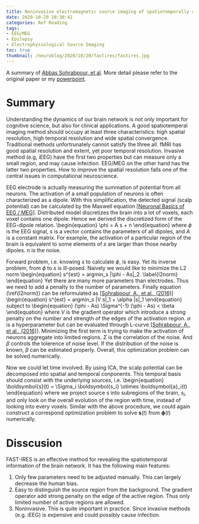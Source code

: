 ```yaml
---
title: Noninvasive electromagnetic source imaging of spatiotemporally distributed epileptogenic brain sources 
date: 2020-10-20 10:30:42
categories: Ref Reading
tags:
- EEG/MEG
- Epilepsy
- Electrophysiological Source Imaging 
toc: true
thumbnail: /neuroblog/2020/10/20/fastires/fastires.jpg
---
```


A summary of [Abbas Sohrabpour, et al](https://www.nature.com/articles/s41467-020-15781-0). More detail please refer to the original paper or my [powerpoint](fastires.pdf).

<!-- more -->

Summary
====
Understanding the dynamics of our brain network is not only important for cognitive science, but also for clinical applications. A good spatiotemperal imaging method should occupy at least three characteristics: high spatial resolution, high temporal resolution and wide spatial convergence. Traditional methods unfortrunately cannot satisfy the three all. fMRI has good spatial resolution and extent, yet poor temporal resolution. Invasive method (e.g, iEEG) have the first two properties but can measure only a small region, and may cause infection. EEG/MEG on the other hand has the latter two properties. How to improve the spatial resolution falls one of the central issues in computational neuroscience.

EEG electrode is actually measuring the summation of potential from all neurons. The activation of a small population of neurons is often characterized as a dipole. With this simplification, the detected signal (scalp potential) can be calculated by the Maxwell equation [[Neuronal Basics of EEG / MEG]](http://epileptologie-bonn.de/cms/upload/homepage/lehnertz/FBitzer_Neuronal_basics_EEGMEG.pdf). Distributed model discretizes the brain into a lot of voxels, each voxel contains one dipole. Hence we derived the discretized form of the EEG-dipole relation.
\begin{equation}
\phi = A s + n
\end{equation} where $\phi$ is the EEG signal, $s$ is a vector contains the parameters of all dipoles, and $A$ is a constant matrix. For example, the activation of a particular region of the brain is equivalent to some elements of $s$ are larger than those nearby dipoles. $n$ is the noise.

Forward problem, i.e. knowing $s$ to calculate $\phi$, is easy. Yet its inverse problem, from $\phi$ to $s$ is ill-posed. Naively we would like to minimize the L2 norm
\begin{equation}
s^{est} = argmin_s |\phi - As|_2.
\label{l2norm}
\end{equation} Yet there are many more parameters than electrodes. Thus we need to add a penalty to the number of parameters. Finally equation (\ref{l2norm}) can be reformulated as [[Sohrabpour, A., et al., (2016)]](https://doi.org/10.1016/j.neuroimage.2016.05.064)
\begin{equation}
s^{est} = argmin_s |V s|_1 + \alpha |s|_1
\end{equation} subject to
\begin{equation}
(\phi - As) \Sigma^{-1} (\phi - As) < \beta
\end{equation} where $V$ is the gradient operator which introduce a strong penalty on the number and strength of the edges of the activation region. $\alpha$ is a hyperparameter but can be evaluated through L-curve [[Sohrabpour, A., et al., (2016)]](https://doi.org/10.1016/j.neuroimage.2016.05.064). Minimizing the first term is trying to make the activation of neurons aggregate into limited regions. $\Sigma$ is the correlation of the noise. And $\beta$ controls the tolerence of noise level. If the distribution of the noise is known, $\beta$ can be estimated properly. Overall, this optimization problem can be solved numerically.

Now we could let time involved. By using ICA, the scalp potential can be decomposed into spatial and temporal conponents. This temporal basis should consist with the underlying sources, i.e.
\begin{equation}
\boldsymbol{s}(t) = \Sigma_i \boldsymbol{s_i} \otimes \boldsymbol{a}_i(t)
\end{equation} where we project source $s$ into subregions of the brain, $s_i$, and only look on the overall evolution of the region with time, instead of looking into every voxels. Similar with the above procedure, we could again construct a correspond optimization problem to solve $\boldsymbol{s}(t)$ from $\boldsymbol{\phi}(t)$ numerically.

Disscusion
===

FAST-IRES is an effective method for revealing the spatiotemporal information of the brain network. It has the following main features:

1. Only few parameters need to be adjusted manually. This can largely decrease the human bias.
2. Easy to distinguish the source region from the background. The gradient operator add strong penalty on the edge of the active region. Thus only limited number of active regions are allowed.
3. Noninvasive. This is quite important in practice. Since invasive methods (e.g. iEEG) is expensive and could possibly cause infection.
